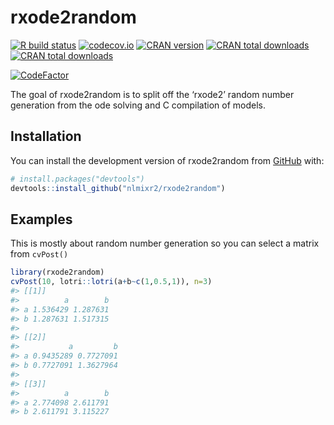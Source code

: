 
<!-- README.md is generated from README.Rmd. Please edit that file -->

# rxode2random

<!-- badges: start -->

[![R build
status](https://github.com/nlmixr2/rxode2random/workflows/R-CMD-check/badge.svg)](https://github.com/nlmixr2/rxode2random/actions)
[![codecov.io](https://codecov.io/github/nlmixr2/rxode2random/coverage.svg)](https://codecov.io/github/nlmixr2/rxode2random)
[![CRAN
version](http://www.r-pkg.org/badges/version/rxode2random)](https://cran.r-project.org/package=rxode2random)
[![CRAN total
downloads](https://cranlogs.r-pkg.org/badges/grand-total/rxode2random)](https://cran.r-project.org/package=rxode2random)
[![CRAN total
downloads](https://cranlogs.r-pkg.org/badges/rxode2random)](https://cran.r-project.org/package=rxode2random)

[![CodeFactor](https://www.codefactor.io/repository/github/nlmixr2/rxode2random/badge)](https://www.codefactor.io/repository/github/nlmixr2/rxode2random)
<!-- badges: end -->

The goal of rxode2random is to split off the ‘rxode2’ random number
generation from the ode solving and C compilation of models.

## Installation

You can install the development version of rxode2random from
[GitHub](https://github.com/) with:

``` r
# install.packages("devtools")
devtools::install_github("nlmixr2/rxode2random")
```

## Examples

This is mostly about random number generation so you can select a matrix
from `cvPost()`

``` r
library(rxode2random)
cvPost(10, lotri::lotri(a+b~c(1,0.5,1)), n=3)
#> [[1]]
#>          a        b
#> a 1.536429 1.287631
#> b 1.287631 1.517315
#> 
#> [[2]]
#>           a         b
#> a 0.9435289 0.7727091
#> b 0.7727091 1.3627964
#> 
#> [[3]]
#>          a        b
#> a 2.774098 2.611791
#> b 2.611791 3.115227
```
